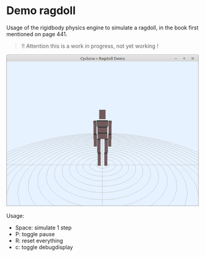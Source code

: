 # Demo ragdoll

Usage of the rigidbody physics engine to simulate a ragdoll, in the book first mentioned on page 441.

>
> !! Attention this is a work in progress, not yet working !
>

![](preview.png)


 Usage:
- Space: simulate 1 step
- P: toggle pause
- R: reset everything
- c: toggle debugdisplay


